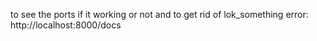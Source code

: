 to see the ports if it working or not and to get rid of lok_something error: http://localhost:8000/docs